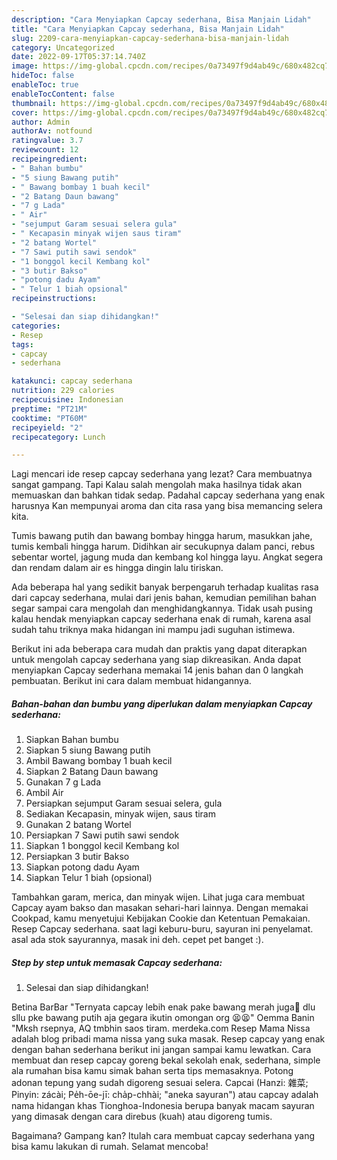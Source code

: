 ```yaml
---
description: "Cara Menyiapkan Capcay sederhana, Bisa Manjain Lidah"
title: "Cara Menyiapkan Capcay sederhana, Bisa Manjain Lidah"
slug: 2209-cara-menyiapkan-capcay-sederhana-bisa-manjain-lidah
category: Uncategorized
date: 2022-09-17T05:37:14.740Z
image: https://img-global.cpcdn.com/recipes/0a73497f9d4ab49c/680x482cq70/capcay-sederhana-foto-resep-utama.jpg
hideToc: false
enableToc: true
enableTocContent: false
thumbnail: https://img-global.cpcdn.com/recipes/0a73497f9d4ab49c/680x482cq70/capcay-sederhana-foto-resep-utama.jpg
cover: https://img-global.cpcdn.com/recipes/0a73497f9d4ab49c/680x482cq70/capcay-sederhana-foto-resep-utama.jpg
author: Admin
authorAv: notfound
ratingvalue: 3.7
reviewcount: 12
recipeingredient:
- " Bahan bumbu"
- "5 siung Bawang putih"
- " Bawang bombay 1 buah kecil"
- "2 Batang Daun bawang"
- "7 g Lada"
- " Air"
- "sejumput Garam sesuai selera gula"
- " Kecapasin minyak wijen saus tiram"
- "2 batang Wortel"
- "7 Sawi putih sawi sendok"
- "1 bonggol kecil Kembang kol"
- "3 butir Bakso"
- "potong dadu Ayam"
- " Telur 1 biah opsional"
recipeinstructions:

- "Selesai dan siap dihidangkan!"
categories:
- Resep
tags:
- capcay
- sederhana

katakunci: capcay sederhana 
nutrition: 229 calories
recipecuisine: Indonesian
preptime: "PT21M"
cooktime: "PT60M"
recipeyield: "2"
recipecategory: Lunch

---
```



Lagi mencari ide resep capcay sederhana yang lezat? Cara membuatnya sangat gampang. Tapi Kalau salah mengolah maka hasilnya tidak akan memuaskan dan bahkan tidak sedap. Padahal capcay sederhana yang enak harusnya Kan mempunyai aroma dan cita rasa yang bisa memancing selera kita.


Tumis bawang putih dan bawang bombay hingga harum, masukkan jahe, tumis kembali hingga harum. Didihkan air secukupnya dalam panci, rebus sebentar wortel, jagung muda dan kembang kol hingga layu. Angkat segera dan rendam dalam air es hingga dingin lalu tiriskan.

Ada beberapa hal yang sedikit banyak berpengaruh terhadap kualitas rasa dari capcay sederhana, mulai dari jenis bahan, kemudian pemilihan bahan segar sampai cara mengolah dan menghidangkannya. Tidak usah pusing kalau hendak menyiapkan capcay sederhana enak di rumah, karena asal sudah tahu triknya maka hidangan ini mampu jadi suguhan istimewa.


Berikut ini ada beberapa cara mudah dan praktis yang dapat diterapkan untuk mengolah capcay sederhana yang siap dikreasikan. Anda dapat menyiapkan Capcay sederhana memakai 14 jenis bahan dan 0 langkah pembuatan. Berikut ini cara dalam membuat hidangannya.

<!--inarticleads1-->

##### Bahan-bahan dan bumbu yang diperlukan dalam menyiapkan Capcay sederhana:

1. Siapkan  Bahan bumbu
1. Siapkan 5 siung Bawang putih
1. Ambil  Bawang bombay 1 buah kecil
1. Siapkan 2 Batang Daun bawang
1. Gunakan 7 g Lada
1. Ambil  Air
1. Persiapkan sejumput Garam sesuai selera, gula
1. Sediakan  Kecapasin, minyak wijen, saus tiram
1. Gunakan 2 batang Wortel
1. Persiapkan 7 Sawi putih sawi sendok
1. Siapkan 1 bonggol kecil Kembang kol
1. Persiapkan 3 butir Bakso
1. Siapkan potong dadu Ayam
1. Siapkan  Telur 1 biah (opsional)


Tambahkan garam, merica, dan minyak wijen. Lihat juga cara membuat Capcay ayam bakso dan masakan sehari-hari lainnya. Dengan memakai Cookpad, kamu menyetujui Kebijakan Cookie dan Ketentuan Pemakaian. Resep Capcay sederhana. saat lagi keburu-buru, sayuran ini penyelamat. asal ada stok sayurannya, masak ini deh. cepet pet banget :). 

<!--inarticleads2-->

##### Step by step untuk memasak Capcay sederhana:


1. Selesai dan siap dihidangkan!

Betina BarBar &#34;Ternyata capcay lebih enak pake bawang merah juga🤣 dlu sllu pke bawang putih aja gegara ikutin omongan org 😫😫&#34; Oemma Banin &#34;Mksh rsepnya, AQ tmbhin saos tiram. merdeka.com Resep Mama Nissa adalah blog pribadi mama nissa yang suka masak. Resep capcay yang enak dengan bahan sederhana berikut ini jangan sampai kamu lewatkan. Cara membuat dan resep capcay goreng bekal sekolah enak, sederhana, simple ala rumahan bisa kamu simak bahan serta tips memasaknya. Potong adonan tepung yang sudah digoreng sesuai selera. Capcai (Hanzi: 雜菜; Pinyin: zácài; Pe̍h-ōe-jī: cha̍p-chhài; &#34;aneka sayuran&#34;) atau capcay adalah nama hidangan khas Tionghoa-Indonesia berupa banyak macam sayuran yang dimasak dengan cara direbus (kuah) atau digoreng tumis. 

Bagaimana? Gampang kan? Itulah cara membuat capcay sederhana yang bisa kamu lakukan di rumah. Selamat mencoba!
